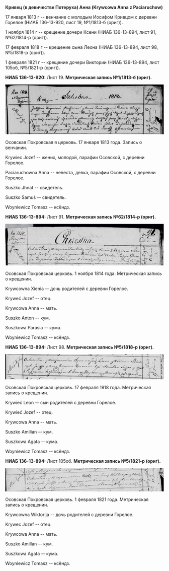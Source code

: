 **Кривец (в девичестве Потеруха) Анна (Krywcowa Anna z Paciaruchow)**

17 января 1813 г -- венчание с молодым Иосифом Кривцом с деревни Горелое
(НИАБ 136-13-920, лист 19, №1/1813-б (ориг)).

1 ноября 1814 г -- крещение дочери Ксени (НИАБ 136-13-894, лист 91,
№62/1814-р (ориг)).

17 февраля 1818 г -- крещение сына Леона (НИАБ 136-13-894, лист 98,
№5/1818-р (ориг)).

1 февраля 1821 г -- крещение дочери Виктории (НИАБ 136-13-894, лист
105об, №5/1821-р (ориг)).

**НИАБ 136-13-920:** Лист 19. **Метрическая запись №1/1813-б (ориг).**

![](./media/64dc7966b69dc91c16adf54e4b92047b1955252b.png)

Осовская Покровская я церковь. 17 января 1813 года. Запись о венчании.

Krywiec Jozef -- жених, молодой, парафии Осовской, с деревни Горелое.

Paciaruchowna Anna -- невеста, девка, парафии Осовской, с деревни
Горелое.

Suszko Jhnat -- свидетель.

Suszko Samuś -- свидетель.

Woyniewicz Tomasz -- ксёндз.

**НИАБ 136-13-894:** Лист 91. **Метрическая запись №62/1814-р (ориг).**

![](./media/675fc08cc1069c4e2147573a90909a295b613865.png)

Осовская Покровская церковь. 1 ноября 1814 года. Метрическая запись о
крещении.

Krywcowna Xienia -- дочь родителей с деревни Горелое.

Kryweć Jozef -- отец.

Krywcowa Anna -- мать.

Suszko Anton -- кум.

Suszkowa Parasia -- кума.

Woyniewicz Tomasz -- ксёндз.

**НИАБ 136-13-894:** Лист 98. **Метрическая запись №5/1818-р (ориг).**

![](./media/f74008e48cf9fba6eeb910555e9fdf1452bccae0.png)

Осовская Покровская церковь. 17 февраля 1818 года. Метрическая запись о
крещении.

Krywieć Leon -- сын родителей с деревни Горелое.

Krywieć Jozef -- отец.

Krywcowa Anna -- мать.

Suszko Amilian -- кум.

Suszkowa Agata -- кума.

Woyniewicz Tomasz -- ксёндз.

**НИАБ 136-13-894:** Лист 105об. **Метрическая запись №5/1821-р
(ориг).**

![](./media/2caa7c418ac0aa8bb62f73dfba70ea4b5c700dd1.png)

Осовская Покровская церковь. 1 февраля 1821 года. Метрическая запись о
крещении.

Krywcowna Wiktorija -- дочь родителей с деревни Горелое.

Krywec Jozef -- отец.

Krywcowa Anna -- мать.

Suszko Amillan -- кум.

Suszkowa Agata -- кума.

Woyniewicz Tomasz -- ксёндз.
